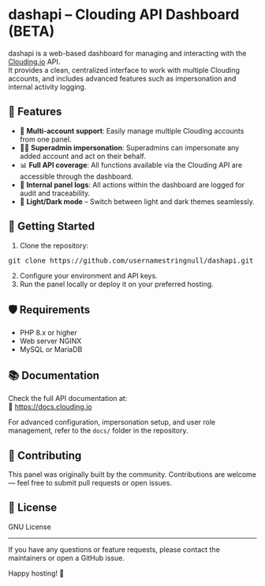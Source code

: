 # dashapi – Clouding API Dashboard (BETA)

dashapi is a web-based dashboard for managing and interacting with the [Clouding.io](https://clouding.io) API.  
It provides a clean, centralized interface to work with multiple Clouding accounts, and includes advanced features such as impersonation and internal activity logging.

## 🔧 Features

- 🔐 **Multi-account support**: Easily manage multiple Clouding accounts from one panel.
- 🧑‍💼 **Superadmin impersonation**: Superadmins can impersonate any added account and act on their behalf.
- 📊 **Full API coverage**: All functions available via the Clouding API are accessible through the dashboard.
- 📜 **Internal panel logs**: All actions within the dashboard are logged for audit and traceability.
- 🌙 **Light/Dark mode** – Switch between light and dark themes seamlessly.

## 🚀 Getting Started

1. Clone the repository: 
<pre>git clone https://github.com/usernamestringnull/dashapi.git /var/www/html && chown www-data:www-data /var/www/html -R</pre>
2. Configure your environment and API keys.
3. Run the panel locally or deploy it on your preferred hosting.

## 🛡️ Requirements

- PHP 8.x or higher
- Web server NGINX
- MySQL or MariaDB

## 📚 Documentation

Check the full API documentation at:  
🔗 https://docs.clouding.io

For advanced configuration, impersonation setup, and user role management, refer to the `docs/` folder in the repository.

## 🤝 Contributing

This panel was originally built by the community. Contributions are welcome — feel free to submit pull requests or open issues.

## 📜 License

GNU License

---

If you have any questions or feature requests, please contact the maintainers or open a GitHub issue.

Happy hosting! 🚀

